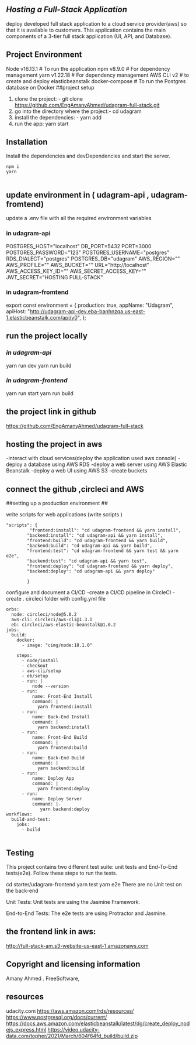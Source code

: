 ## _Hosting a Full-Stack Application_

deploy  developed full stack application to a cloud service provider(aws) so that it is available to customers. This application contains the main components of a 3-tier full stack application (UI, API, and Database).
## Project Environment
Node v16.13.1    # To run the application
npm v8.9.0		 # For dependency management
yarn v1.22.18    # For dependency management
AWS CLI v2		 # to create and deploy elasticbeanstalk
docker-compose   # To run the Postgres database on Docker
##project setup
1. clone the project: - git clone https://github.com/EngAmanyAhmed/udagram-full-stack.git
2. go into the directory where the project:- cd udagram
3. install the dependencies: - yarn add
4. run the app: yarn start

## Installation
Install the dependencies and devDependencies and start the server.
```
npm i
yarn
 
```
## update environment in ( udagram-api , udagram-fromtend)

update a .env file with all the required environment variables
### in udagram-api
POSTGRES_HOST="localhost"
DB_PORT=5432
PORT=3000
POSTGRES_PASSWORD="123"
POSTGRES_USERNAME="postgres"
RDS_DIALECT="postgres"
POSTGRES_DB="udagram"
AWS_REGION=""
AWS_PROFILE=""
AWS_BUCKET=""
URL="http://localhost"
AWS_ACCESS_KEY_ID=""
AWS_SECRET_ACCESS_KEY=""
JWT_SECRET="HOSTING FULL-STACK"

### in udagram-fromtend
export const environment = {
  production: true,
  appName: "Udagram",
  apiHost: "http://udagram-api-dev.eba-banhnzqa.us-east-1.elasticbeanstalk.com/api/v0",
};

## run the project locally
### _in udagram-api_ ###
yarn run dev 
yarn run build
### _in udagram-frontend_ ###
yarn run start
yarn run build
## the project link in github
https://github.com/EngAmanyAhmed/udagram-full-stack
## hosting the project in aws
-interact with cloud services(deploy the application used aws console)
-deploy a database using AWS RDS
-deploy a web server using AWS Elastic Beanstalk
-deploy a web UI using AWS S3
-create buckets

## connect the github ,circleci and  AWS ##
##setting up a production environment ##

write scripts for web applications
(write scripts )
```
"scripts": {
         "frontend:install": "cd udagram-frontend && yarn install",
        "backend:install": "cd udagram-api && yarn install",
        "frontend:build": "cd udagram-frontend && yarn build",
        "backend:build": "cd udagram-api && yarn build",
        "frontend:test": "cd udagram-frontend && yarn test && yarn e2e",
        "backend:test": "cd udagram-api && yarn test",
        "frontend:deploy": "cd udagram-frontend && yarn deploy",
        "backend:deploy": "cd udagram-api && yarn deploy"

        }
```
configure and document a CI/CD 
-create a CI/CD pipeline in  CircleCI
-create . circleci folder with config.yml file
```
orbs:
  node: circleci/node@5.0.2
  aws-cli: circleci/aws-cli@1.3.1
  eb: circleci/aws-elastic-beanstalk@1.0.2
jobs:
  build:
    docker:
      - image: "cimg/node:18.1.0"
    
    steps:
      - node/install
      - checkout
      - aws-cli/setup
      - eb/setup
      - run: |
          node --version
      - run:
          name: Front-End Install
          command: |
            yarn frontend:install
      - run:
          name: Back-End Install
          command: |
            yarn backend:install
      - run:
          name: Front-End Build
          command: |
            yarn frontend:build
      - run:
          name: Back-End Build
          command: |
            yarn backend:build
      - run:
          name: Deploy App
          command: |
            yarn frontend:deploy
      - run:
          name: Deploy Server
          command: |-
             yarn backend:deploy            
workflows:
  build-and-test:
    jobs:
      - build
      
```
## Testing
This project contains two different test suite: unit tests and End-To-End tests(e2e). Follow these steps to run the tests.

cd starter/udagram-frontend
yarn test
yarn e2e
There are no Unit test on the back-end

Unit Tests:
Unit tests are using the Jasmine Framework.

End-to-End Tests:
The e2e tests are using Protractor and Jasmine.

## the frontend link in aws:
http://full-stack-am.s3-website-us-east-1.amazonaws.com
##  Copyright and licensing information
Amany Ahmed .
FreeSoftware,
## resources 
udacity.com
https://aws.amazon.com/rds/resources/
https://www.postgresql.org/docs/current/
https://docs.aws.amazon.com/elasticbeanstalk/latest/dg/create_deploy_nodejs_express.html
https://video.udacity-data.com/topher/2021/March/604f64fd_build/build.zip

 


